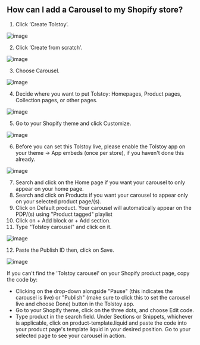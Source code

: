 ## How can I add a Carousel to my Shopify store?

1. Click ‘Create Tolstoy’. 

![image](https://github.com/GoTolstoy/tolstoy-toly-kb/assets/159901631/caaa7bdd-122a-4562-8c5a-ecbfaae3a8b7)

2. Click ‘Create from scratch’.

![image](https://github.com/GoTolstoy/tolstoy-toly-kb/assets/159901631/fa5efde9-5d29-4977-8b5b-e02529634501)


3. Choose Carousel.

![image](https://github.com/GoTolstoy/tolstoy-toly-kb/assets/159901631/2c497838-8a9c-48c3-8959-65d15f081cdc)


4. Decide where you want to put Tolstoy: Homepages, Product pages, Collection pages, or other pages.

![image](https://github.com/GoTolstoy/tolstoy-toly-kb/assets/159901631/faeccdf1-5d08-4286-928d-555025930295)


5. Go to your Shopify theme and click Customize.

![image](https://github.com/GoTolstoy/tolstoy-toly-kb/assets/159901631/59943566-e53e-4893-a4ba-b5f523fc18ac)


6. Before you can set this Tolstoy live, please enable the Tolstoy app on your theme -> App embeds (once per store), if you haven't done this already.

![image](https://github.com/GoTolstoy/tolstoy-toly-kb/assets/159901631/46ac2fb3-1bae-422b-92ad-57461b85c788)


7. Search and click on the Home page if you want your carousel to only appear on your home page.
8. Search and click on Products if you want your carousel to appear only on your selected product page/(s).
9. Click on Default product. Your carousel will automatically appear on the PDP/(s) using "Product tagged" playlist 
10. Click on + Add block or + Add section.
11. Type "Tolstoy carousel" and click on it.

![image](https://github.com/GoTolstoy/tolstoy-toly-kb/assets/159901631/7d15e815-e787-41bc-8c78-ad8a47c8f0be)


12. Paste the Publish ID then, click on Save.

![image](https://github.com/GoTolstoy/tolstoy-toly-kb/assets/159901631/12db9fcf-3479-454e-be79-85c2efc0fe53)


If you can't find the 'Tolstoy carousel' on your Shopify product page, copy the code by:

 - Clicking on the drop-down alongside "Pause" (this indicates the carousel is live) or "Publish" (make sure to click this to set the carousel live and choose Done) button in the Tolstoy app.
- Go to your Shopify theme, click on the three dots, and choose Edit code.
- ​Type product in the search field. Under Sections or Snippets, whichever is applicable, click on product-template.liquid and paste the code into your product page's template liquid in your desired position. Go to your selected page to see your carousel in action.


